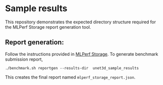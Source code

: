 # Sample results

This repository demonstrates the expected directory structure required for the MLPerf Storage report generation tool. 


 ## Report generation:

 Follow the instructions provided in [MLPerf Storage](https://github.com/mlcommons/storage#configuration). To generate benchmark submission report,

    ./benchmark.sh reportgen --results-dir  unet3d_sample_results

This creates the final report named `mlperf_storage_report.json`.
